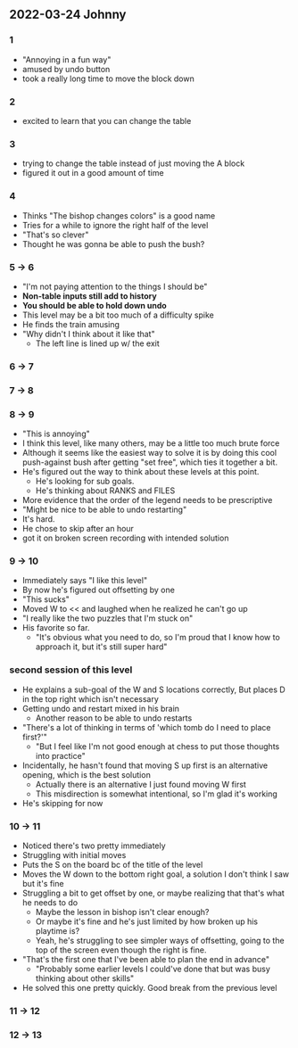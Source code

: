 ## 2022-03-24 Johnny

### 1
- "Annoying in a fun way"
- amused by undo button
- took a really long time to move the block down

### 2
- excited to learn that you can change the table

### 3
- trying to change the table instead of just moving the A block
- figured it out in a good amount of time

### 4
- Thinks "The bishop changes colors" is a good name
- Tries for a while to ignore the right half of the level
- "That's so clever"
- Thought he was gonna be able to push the bush?

### 5 -> 6
- "I'm not paying attention to the things I should be"
- **Non-table inputs still add to history**
- **You should be able to hold down undo**
- This level may be a bit too much of a difficulty spike
- He finds the train amusing
- "Why didn't I think about it like that"
  - The left line is lined up w/ the exit

### 6 -> 7

### 7 -> 8

### 8 -> 9
- "This is annoying"
- I think this level, like many others, may be a little too much brute force
- Although it seems like the easiest way to solve it is by doing this cool push-against bush after getting "set free", which ties it together a bit.
- He's figured out the way to think about these levels at this point.
  - He's looking for sub goals.
  - He's thinking about RANKS and FILES
- More evidence that the order of the legend needs to be prescriptive
- "Might be nice to be able to undo restarting"
- It's hard.
- He chose to skip after an hour
- got it on broken screen recording with intended solution

### 9 -> 10
- Immediately says "I like this level"
- By now he's figured out offsetting by one
- "This sucks"
- Moved W to << and laughed when he realized he can't go up
- "I really like the two puzzles that I'm stuck on"
- His favorite so far.
  - "It's obvious what you need to do, so I'm proud that I know how to approach it, but it's still super hard"
### second session of this level
- He explains a sub-goal of the W and S locations correctly, But places D in the top right which isn't necessary
- Getting undo and restart mixed in his brain
  - Another reason to be able to undo restarts
- "There's a lot of thinking in terms of 'which tomb do I need to place first?'"
  - "But I feel like I'm not good enough at chess to put those thoughts into practice"
- Incidentally, he hasn't found that moving S up first is an alternative opening, which is the best solution
  - Actually there is an alternative I just found moving W first
  - This misdirection is somewhat intentional, so I'm glad it's working
- He's skipping for now

### 10 -> 11
- Noticed there's two pretty immediately
- Struggling with initial moves
- Puts the S on the board bc of the title of the level
- Moves the W down to the bottom right goal, a solution I don't think I saw but it's fine
- Struggling a bit to get offset by one, or maybe realizing that that's what he needs to do
  - Maybe the lesson in bishop isn't clear enough?
  - Or maybe it's fine and he's just limited by how broken up his playtime is?
  - Yeah, he's struggling to see simpler ways of offsetting, going to the top of the screen even though the right is fine.
- "That's the first one that I've been able to plan the end in advance"
  - "Probably some earlier levels I could've done that but was busy thinking about other skills"
- He solved this one pretty quickly. Good break from the previous level

### 11 -> 12

### 12 -> 13
